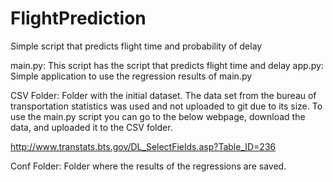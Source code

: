 # FlightPrediction
Simple script that predicts flight time and probability of delay

main.py: This script has the script that predicts flight time and delay 
app.py: Simple application to use the regression results of main.py

CSV Folder: Folder with the initial dataset. The data set from the bureau of transportation statistics was used and not uploaded to git due to its size. 
To use the main.py script you can go to the below webpage, download the data, and uploaded it to the CSV folder. 

http://www.transtats.bts.gov/DL_SelectFields.asp?Table_ID=236

Conf Folder: Folder where the results of the regressions are saved.



